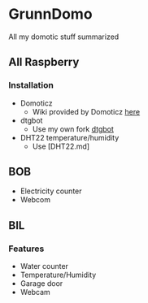 # GrunnDomo
All my domotic stuff summarized

## All Raspberry

### Installation
* Domoticz  
    * Wiki provided by Domoticz [here](https://www.domoticz.com/wiki/Raspberry_Pi)
* dtgbot
    * Use my own fork [dtgbot](https://github.com/Grunnpi/dtgbot)
* DHT22 temperature/humidity
    * Use [DHT22.md]

## BOB
* Electricity counter
* Webcom

## BIL
### Features
* Water counter
* Temperature/Humidity
* Garage door
* Webcam
